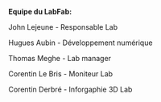 **Equipe du LabFab:**

John Lejeune - Responsable Lab

Hugues Aubin - Développement numérique

Thomas Meghe - Lab manager

Corentin Le Bris - Moniteur Lab

Corentin Derbré - Inforgaphie 3D Lab
